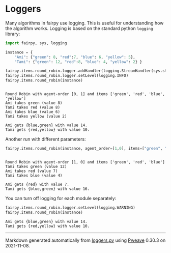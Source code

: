 # Loggers
Many algorithms in fairpy use logging. This is useful for understanding how the algorithm works.
Logging is based on the standard python `logging` library:


```python
import fairpy, sys, logging

instance = {
    "Ami": {"green": 8, "red":7, "blue": 6, "yellow": 5},
    "Tami": {"green": 12, "red":8, "blue": 4, "yellow": 2} }

fairpy.items.round_robin.logger.addHandler(logging.StreamHandler(sys.stdout))
fairpy.items.round_robin.logger.setLevel(logging.INFO)
fairpy.items.round_robin(instance)
```

```

Round Robin with agent-order [0, 1] and items ['green', 'red', 'blue',
'yellow']
Ami takes green (value 8)
Tami takes red (value 8)
Ami takes blue (value 6)
Tami takes yellow (value 2)
```

```
Ami gets {blue,green} with value 14.
Tami gets {red,yellow} with value 10.
```



Another run with different parameters:


```python
fairpy.items.round_robin(instance, agent_order=[1,0], items=["green", "red", "blue"])
```

```

Round Robin with agent-order [1, 0] and items ['green', 'red', 'blue']
Tami takes green (value 12)
Ami takes red (value 7)
Tami takes blue (value 4)
```

```
Ami gets {red} with value 7.
Tami gets {blue,green} with value 16.
```



You can turn off logging for each module separately:


```python
fairpy.items.round_robin.logger.setLevel(logging.WARNING)
fairpy.items.round_robin(instance)
```

```
Ami gets {blue,green} with value 14.
Tami gets {red,yellow} with value 10.
```


---
Markdown generated automatically from [loggers.py](loggers.py) using [Pweave](http://mpastell.com/pweave) 0.30.3 on 2021-11-08.
